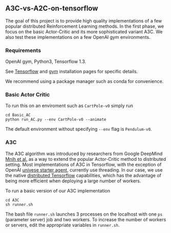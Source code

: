 ## A3C-vs-A2C-on-tensorflow

The goal of this project is to provide high quality implementations of a few popular distributed Reinforcement Learning methods. In the first phase, we focus on the basic Actor-Critic and its more sophisticated variant A3C. We also test these implementations on a few OpenAI gym environments. 

### Requirements
OpenAI gym, Python3, Tensorflow 1.3.

See [Tensorflow](https://www.tensorflow.org/install/) and [gym](https://gym.openai.com/docs/) installation pages for specific details.

We recommend using a package manager such as conda for convenience. 

### Basic Actor Critic
To run this on an enviroment such as `CartPole-v0` simply run
```
cd Basic_AC
python run_AC.py --env CartPole-v0 --animate
```
The default environment without specifying `--env` flag is `Pendulum-v0`.

### A3C

The A3C algorithm was introduced by researchers from Google DeepMind [Mnih et al.](https://arxiv.org/abs/1602.01783) as a way to extend the popular Actor-Critic method to distributed setting. Most implementations of A3C in Tensorflow, with the exception of OpenAI [univese starter agent](https://github.com/openai/universe-starter-agent), currently use threading. In our case, we use the native [distributed Tensorflow](https://www.tensorflow.org/deploy/distributed) capabilities, which has the advantage of being more efficient when deploying a large number of workers.

To run a basic version of our A3C implementation
```
cd A3C
sh runner.sh
```
The bash file `runner.sh` launches 3 processes on the localhost with one `ps` (parameter server) job and two workers. To increase the number of workers or servers, edit the appropriate variables in `runner.sh`.


